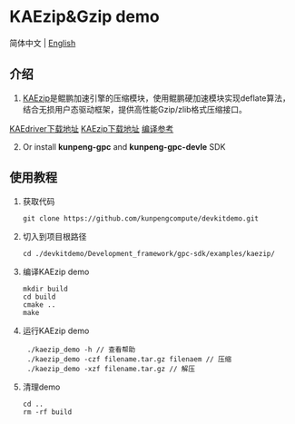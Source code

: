 # **KAEzip&Gzip demo**

简体中文 | [English](README_en.md)

## 介绍

1. [KAEzip](https://www.hikunpeng.com/document/detail/zh/kunpengaccel/compress/devg-kaezip/kunpengaccel_kaezip_0001.html)是鲲鹏加速引擎的压缩模块，使用鲲鹏硬加速模块实现deflate算法，结合无损用户态驱动框架，提供高性能Gzip/zlib格式压缩接口。

[KAEdriver下载地址](https://github.com/kunpengcompute/KAEdriver)
[KAEzip下载地址](https://github.com/kunpengcompute/KAEdriver)
[编译参考](https://github.com/kunpengcompute/KAEzip)

2. Or install **kunpeng-gpc** and **kunpeng-gpc-devle** SDK

## 使用教程

1. 获取代码

   ```shell
   git clone https://github.com/kunpengcompute/devkitdemo.git
   ```

2. 切入到项目根路径

   ```shell
   cd ./devkitdemo/Development_framework/gpc-sdk/examples/kaezip/
   ```

3. 编译KAEzip demo

   ```shell
   mkdir build
   cd build
   cmake ..
   make
   ```

4. 运行KAEzip demo

   ```shell
    ./kaezip_demo -h // 查看帮助
    ./kaezip_demo -czf filename.tar.gz filenaem // 压缩
    ./kaezip_demo -xzf filename.tar.gz // 解压
   ```

5. 清理demo

   ```shell
   cd ..
   rm -rf build
   ```

